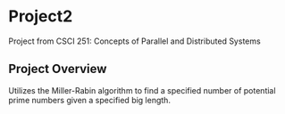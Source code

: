 # Project2
Project from CSCI 251: Concepts of Parallel and Distributed Systems

## Project Overview
Utilizes the Miller-Rabin algorithm to find a specified number of potential prime numbers given a specified big length.
